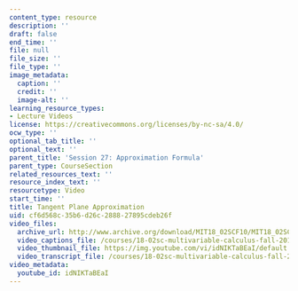 ```yaml
---
content_type: resource
description: ''
draft: false
end_time: ''
file: null
file_size: ''
file_type: ''
image_metadata:
  caption: ''
  credit: ''
  image-alt: ''
learning_resource_types:
- Lecture Videos
license: https://creativecommons.org/licenses/by-nc-sa/4.0/
ocw_type: ''
optional_tab_title: ''
optional_text: ''
parent_title: 'Session 27: Approximation Formula'
parent_type: CourseSection
related_resources_text: ''
resource_index_text: ''
resourcetype: Video
start_time: ''
title: Tangent Plane Approximation
uid: cf6d568c-35b6-d26c-2888-27895cdeb26f
video_files:
  archive_url: http://www.archive.org/download/MIT18_02SCF10/MIT18_02SCF10Rec_21_300k.mp4
  video_captions_file: /courses/18-02sc-multivariable-calculus-fall-2010/9267860705625d19b5bf4310754d2d4a_idNIKTaBEaI.vtt
  video_thumbnail_file: https://img.youtube.com/vi/idNIKTaBEaI/default.jpg
  video_transcript_file: /courses/18-02sc-multivariable-calculus-fall-2010/011e86938c5dd072183df24445ba25c1_idNIKTaBEaI.pdf
video_metadata:
  youtube_id: idNIKTaBEaI
---
```

